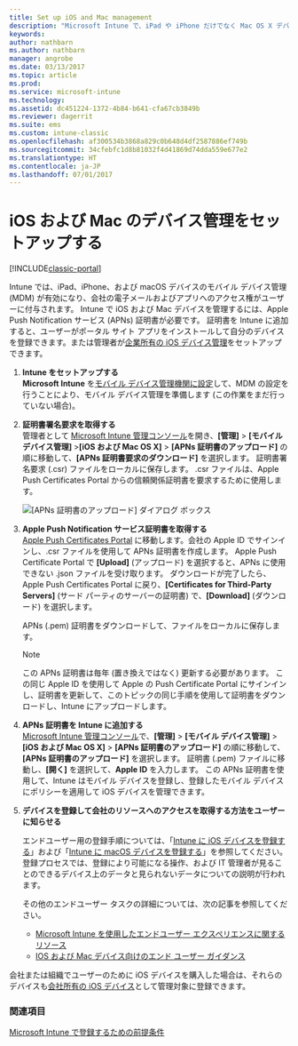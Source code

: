 ```yaml
---
title: Set up iOS and Mac management
description: "Microsoft Intune で、iPad や iPhone だけでなく Mac OS X デバイスを含む iOS デバイスのモバイル デバイス管理 (MDM) を有効にします。"
keywords: 
author: nathbarn
ms.author: nathbarn
manager: angrobe
ms.date: 03/13/2017
ms.topic: article
ms.prod: 
ms.service: microsoft-intune
ms.technology: 
ms.assetid: dc451224-1372-4b84-b641-cfa67cb3849b
ms.reviewer: dagerrit
ms.suite: ems
ms.custom: intune-classic
ms.openlocfilehash: af300534b3868a829c0b648d4df2587886ef749b
ms.sourcegitcommit: 34cfebfc1d8b81032f4d41869d74dda559e677e2
ms.translationtype: HT
ms.contentlocale: ja-JP
ms.lasthandoff: 07/01/2017
---
```

# <a name="set-up-ios-and-mac-device-management"></a>iOS および Mac のデバイス管理をセットアップする

[!INCLUDE[classic-portal](../includes/classic-portal.md)]

Intune では、iPad、iPhone、および macOS デバイスのモバイル デバイス管理 (MDM) が有効になり、会社の電子メールおよびアプリへのアクセス権がユーザーに付与されます。 Intune で iOS および Mac デバイスを管理するには、Apple Push Notification サービス (APNs) 証明書が必要です。 証明書を Intune に追加すると、ユーザーがポータル サイト アプリをインストールして自分のデバイスを登録できます。または管理者が[企業所有の iOS デバイス管理](enroll-corporate-owned-ios-devices-in-microsoft-intune.md)をセットアップできます。

1.  **Intune をセットアップする**<br>
    **Microsoft Intune** を[モバイル デバイス管理機関に設定](prerequisites-for-enrollment.md#step-2-set-mdm-authority)して、MDM の設定を行うことにより、モバイル デバイス管理を準備します (この作業をまだ行っていない場合)。

2.  **証明書署名要求を取得する**<br>
    管理者として [Microsoft Intune 管理コンソール](https://manage.microsoft.com)を開き、**[管理]** &gt; **[モバイル デバイス管理]** &gt;**[iOS および Mac OS X]** &gt; **[APNs 証明書のアップロード]** の順に移動して、**[APNs 証明書要求のダウンロード]** を選択します。 証明書署名要求 (.csr) ファイルをローカルに保存します。 .csr ファイルは、Apple Push Certificates Portal からの信頼関係証明書を要求するために使用します。

    ![[APNs 証明書のアップロード] ダイアログ ボックス](../media/Intune-iOS-enrollment-with-apns.png)

3.  **Apple Push Notification サービス証明書を取得する**<br>
    [Apple Push Certificates Portal](http://go.microsoft.com/fwlink/?LinkId=269844) に移動します。会社の Apple ID でサインインし、.csr ファイルを使用して APNs 証明書を作成します。 Apple Push Certificate Portal で **[Upload]** (アップロード) を選択すると、APNs に使用できない .json ファイルを受け取ります。 ダウンロードが完了したら、Apple Push Certificates Portal に戻り、**[Certificates for Third-Party Servers]** (サード パーティのサーバーの証明書) で、**[Download]** (ダウンロード) を選択します。

    APNs (.pem) 証明書をダウンロードして、ファイルをローカルに保存します。

    > [!NOTE]
    > この APNs 証明書は毎年 (置き換えではなく) 更新する必要があります。 この同じ Apple ID を使用して Apple の Push Certificate Portal にサインインし、証明書を更新して、このトピックの同じ手順を使用して証明書をダウンロードし、Intune にアップロードします。

4.  **APNs 証明書を Intune に追加する**<br>
    [Microsoft Intune 管理コンソール](https://manage.microsoft.com)で、**[管理]** &gt; **[モバイル デバイス管理]** &gt; **[iOS および Mac OS X]** &gt; **[APNs 証明書のアップロード]** の順に移動して、**[APNs 証明書のアップロード]** を選択します。 証明書 (.pem) ファイルに移動し、**[開く]** を選択して、**Apple ID** を入力します。 この APNs 証明書を使用して、Intune はモバイル デバイスを登録し、登録したモバイル デバイスにポリシーを適用して iOS デバイスを管理できます。

5.  **デバイスを登録して会社のリソースへのアクセスを取得する方法をユーザーに知らせる**

    エンドユーザー用の登録手順については、「[Intune に iOS デバイスを登録する](https://docs.microsoft.com/intune-user-help/enroll-your-device-in-intune-ios)」および「[Intune に macOS デバイスを登録する](https://docs.microsoft.com/intune-user-help/enroll-your-device-in-intune-macos)」を参照してください。 登録プロセスでは、登録により可能になる操作、および IT 管理者が見ることのできるデバイス上のデータと見られないデータについての説明が行われます。

    その他のエンドユーザー タスクの詳細については、次の記事を参照してください。
    - [Microsoft Intune を使用したエンドユーザー エクスペリエンスに関するリソース](/intune/end-user-educate)
    - [IOS および Mac デバイス向けのエンド ユーザー ガイダンス](https://docs.microsoft.com/intune-user-help/using-your-ios-or-macOS-device-with-intune)

会社または組織でユーザーのために iOS デバイスを購入した場合は、それらのデバイスも[会社所有の iOS デバイス](enroll-corporate-owned-ios-devices-in-microsoft-intune.md)として管理対象に登録できます。

### <a name="see-also"></a>関連項目
[Microsoft Intune で登録するための前提条件](prerequisites-for-enrollment.md)
